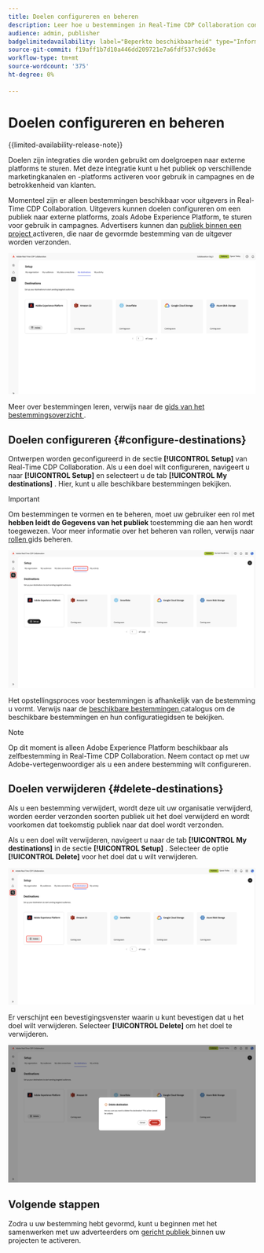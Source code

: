 ```yaml
---
title: Doelen configureren en beheren
description: Leer hoe u bestemmingen in Real-Time CDP Collaboration configureert en beheert.
audience: admin, publisher
badgelimitedavailability: label="Beperkte beschikbaarheid" type="Informative" url="https://helpx.adobe.com/nl/legal/product-descriptions/real-time-customer-data-platform-collaboration.html newtab=true"
source-git-commit: f19aff1b7d10a446dd209721e7a6fdf537c9d63e
workflow-type: tm+mt
source-wordcount: '375'
ht-degree: 0%

---
```


# Doelen configureren en beheren

{{limited-availability-release-note}}

Doelen zijn integraties die worden gebruikt om doelgroepen naar externe platforms te sturen. Met deze integratie kunt u het publiek op verschillende marketingkanalen en -platforms activeren voor gebruik in campagnes en de betrokkenheid van klanten.

Momenteel zijn er alleen bestemmingen beschikbaar voor uitgevers in Real-Time CDP Collaboration. Uitgevers kunnen doelen configureren om een publiek naar externe platforms, zoals Adobe Experience Platform, te sturen voor gebruik in campagnes. Advertisers kunnen dan [ publiek binnen een project ](../collaborate/activate.md) activeren, die naar de gevormde bestemming van de uitgever worden verzonden.

![ het Mijn bestemmingslusje in de werkruimte die van de Opstelling een actieve bestemmingen van Adobe Experience Platform tonen ](/help/assets/setup/manage-destinations/my-destinations-overview.png)

Meer over bestemmingen leren, verwijs naar de [ gids van het bestemmingsoverzicht ](../destinations/overview.md).

## Doelen configureren {#configure-destinations}

Ontwerpen worden geconfigureerd in de sectie **[!UICONTROL Setup]** van Real-Time CDP Collaboration. Als u een doel wilt configureren, navigeert u naar **[!UICONTROL Setup]** en selecteert u de tab **[!UICONTROL My destinations]** . Hier, kunt u alle beschikbare bestemmingen bekijken.

>[!IMPORTANT]
>
>Om bestemmingen te vormen en te beheren, moet uw gebruiker een rol met **hebben leidt de Gegevens van het publiek** toestemming die aan hen wordt toegewezen. Voor meer informatie over het beheren van rollen, verwijs naar [ rollen ](../permissions/manage-roles.md) gids beheren.

![ het Mijn bestemmingslusje in de werkruimte van de Opstelling die de beschikbare bestemmingen tonen.](/help/assets/setup/manage-destinations/my-destinations.png)

Het opstellingsproces voor bestemmingen is afhankelijk van de bestemming u vormt. Verwijs naar de [ beschikbare bestemmingen ](../destinations/overview.md#available-destinations) catalogus om de beschikbare bestemmingen en hun configuratiegidsen te bekijken.

>[!NOTE]
>
>Op dit moment is alleen Adobe Experience Platform beschikbaar als zelfbestemming in Real-Time CDP Collaboration. Neem contact op met uw Adobe-vertegenwoordiger als u een andere bestemming wilt configureren.

## Doelen verwijderen {#delete-destinations}

Als u een bestemming verwijdert, wordt deze uit uw organisatie verwijderd, worden eerder verzonden soorten publiek uit het doel verwijderd en wordt voorkomen dat toekomstig publiek naar dat doel wordt verzonden.

Als u een doel wilt verwijderen, navigeert u naar de tab **[!UICONTROL My destinations]** in de sectie **[!UICONTROL Setup]** . Selecteer de optie **[!UICONTROL Delete]** voor het doel dat u wilt verwijderen.

![ De Mijn die bestemmingswerkruimte met de optie van de Schrapping voor de bestemming van Adobe Experience Platform wordt benadrukt.](/help/assets/setup/manage-destinations/delete-destination.png)

Er verschijnt een bevestigingsvenster waarin u kunt bevestigen dat u het doel wilt verwijderen. Selecteer **[!UICONTROL Delete]** om het doel te verwijderen.

![ de bestemmingsdialoog van de Schrapping met de benadrukte optie van de Schrapping.](/help/assets/setup/manage-destinations/delete-destination-confirm.png)

## Volgende stappen

Zodra u uw bestemming hebt gevormd, kunt u beginnen met het samenwerken met uw adverteerders om [ gericht publiek ](../collaborate/activate.md) binnen uw projecten te activeren.
